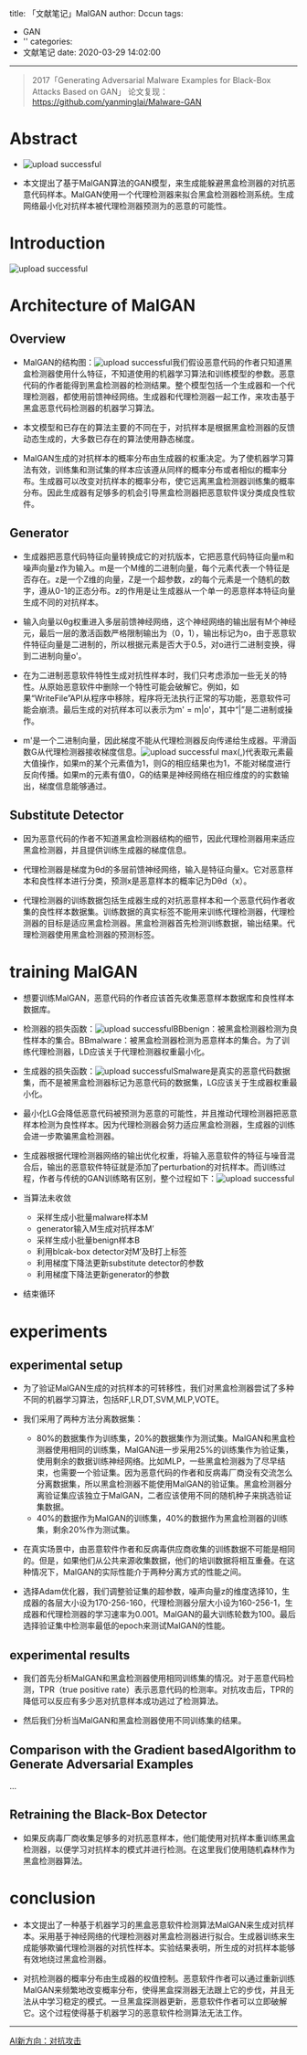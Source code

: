title: 「文献笔记」MalGAN
author: Dccun
tags:
  - GAN
  - ''
categories:
  - 文献笔记
date: 2020-03-29 14:02:00
---
>2017「Generating Adversarial Malware Examples for Black-Box Attacks Based on GAN」 论文复现： https://github.com/yanminglai/Malware-GAN

<!--more-->

# Abstract

- ![upload successful](/images/pasted-108.png)

- 本文提出了基于MalGAN算法的GAN模型，来生成能躲避黑盒检测器的对抗恶意代码样本。MalGAN使用一个代理检测器来拟合黑盒检测器检测系统。生成网络最小化对抗样本被代理检测器预测为的恶意的可能性。

# Introduction
![upload successful](/images/pasted-109.png)

# Architecture of MalGAN
## Overview
- MalGAN的结构图：![upload successful](/images/pasted-107.png)我们假设恶意代码的作者只知道黑盒检测器使用什么特征，不知道使用的机器学习算法和训练模型的参数。恶意代码的作者能得到黑盒检测器的检测结果。整个模型包括一个生成器和一个代理检测器，都使用前馈神经网络。生成器和代理检测器一起工作，来攻击基于黑盒恶意代码检测器的机器学习算法。

- 本文模型和已存在的算法主要的不同在于，对抗样本是根据黑盒检测器的反馈动态生成的，大多数已存在的算法使用静态梯度。

- MalGAN生成的对抗样本的概率分布由生成器的权重决定。为了使机器学习算法有效，训练集和测试集的样本应该遵从同样的概率分布或者相似的概率分布。生成器可以改变对抗样本的概率分布，使它远离黑盒检测器训练集的概率分布。因此生成器有足够多的机会引导黑盒检测器把恶意软件误分类成良性软件。

## Generator
- 生成器把恶意代码特征向量转换成它的对抗版本，它把恶意代码特征向量m和噪声向量z作为输入。m是一个M维的二进制向量，每个元素代表一个特征是否存在。z是一个Z维的向量，Z是一个超参数，z的每个元素是一个随机的数字，遵从0-1的正态分布。z的作用是让生成器从一个单一的恶意样本特征向量生成不同的对抗样本。

- 输入向量以θg权重进入多层前馈神经网络，这个神经网络的输出层有M个神经元，最后一层的激活函数严格限制输出为（0，1），输出标记为o，由于恶意软件特征向量是二进制的，所以根据元素是否大于0.5，对o进行二进制变换，得到二进制向量o'。

- 在为二进制恶意软件特性生成对抗性样本时，我们只考虑添加一些无关的特性。从原始恶意软件中删除一个特性可能会破解它。例如，如果“WriteFile”API从程序中移除，程序将无法执行正常的写功能，恶意软件可能会崩溃。最后生成的对抗样本可以表示为m' = m|o'，其中“|”是二进制或操作。

- m'是一个二进制向量，因此梯度不能从代理检测器反向传递给生成器。平滑函数G从代理检测器接收梯度信息。![upload successful](/images/pasted-114.png)
max(,)代表取元素最大值操作，如果m的某个元素值为1，则G的相应结果也为1，不能对梯度进行反向传播。如果m的元素有值0，G的结果是神经网络在相应维度的的实数输出，梯度信息能够通过。


## Substitute Detector
- 因为恶意代码的作者不知道黑盒检测器结构的细节，因此代理检测器用来适应黑盒检测器，并且提供训练生成器的梯度信息。

- 代理检测器是梯度为θd的多层前馈神经网络，输入是特征向量x。它对恶意样本和良性样本进行分类，预测x是恶意样本的概率记为Dθd（x）。

- 代理检测器的训练数据包括生成器生成的对抗恶意样本和一个恶意代码作者收集的良性样本数据集。训练数据的真实标签不能用来训练代理检测器，代理检测器的目标是适应黑盒检测器。黑盒检测器首先检测训练数据，输出结果。代理检测器使用黑盒检测器的预测标签。

# training MalGAN
- 想要训练MalGAN，恶意代码的作者应该首先收集恶意样本数据库和良性样本数据库。

- 检测器的损失函数：![upload successful](/images/pasted-112.png)BBbenign：被黑盒检测器检测为良性样本的集合。BBmalware：被黑盒检测器检测为恶意样本的集合。为了训练代理检测器，LD应该关于代理检测器权重最小化。

- 生成器的损失函数：![upload successful](/images/pasted-113.png)Smalware是真实的恶意代码数据集，而不是被黑盒检测器标记为恶意代码的数据集，LG应该关于生成器权重最小化。

- 最小化LG会降低恶意代码被预测为恶意的可能性，并且推动代理检测器把恶意样本检测为良性样本。因为代理检测器会努力适应黑盒检测器，生成器的训练会进一步欺骗黑盒检测器。

- 生成器根据代理检测器网络的输出优化权重，将输入恶意软件的特征与噪音混合后，输出的恶意软件特征就是添加了perturbation的对抗样本。而训练过程，作者与传统的GAN训练略有区别，整个过程如下：![upload successful](/images/pasted-110.png)

- 当算法未收敛
	- 采样生成小批量malware样本M
	- generator输入M生成对抗样本M’
	- 采样生成小批量benign样本B
	- 利用blcak-box detector对M’及B打上标签
	- 利用梯度下降法更新substitute detector的参数
	- 利用梯度下降法更新generator的参数
- 结束循环


# experiments

## experimental setup
- 为了验证MalGAN生成的对抗样本的可转移性，我们对黑盒检测器尝试了多种不同的机器学习算法，包括RF,LR,DT,SVM,MLP,VOTE。

- 我们采用了两种方法分离数据集：

	- 80%的数据集作为训练集，20%的数据集作为测试集。MalGAN和黑盒检测器使用相同的训练集，MalGAN进一步采用25%的训练集作为验证集，使用剩余的数据训练神经网络。比如MLP，一些黑盒检测器为了尽早结束，也需要一个验证集。因为恶意代码的作者和反病毒厂商没有交流怎么分离数据集，所以黑盒检测器不能使用MalGAN的验证集。黑盒检测器分离验证集应该独立于MalGAN，二者应该使用不同的随机种子来挑选验证集数据。
	- 40%的数据作为MalGAN的训练集，40%的数据作为黑盒检测器的训练集，剩余20%作为测试集。

- 在真实场景中，由恶意软件作者和反病毒供应商收集的训练数据不可能是相同的。但是，如果他们从公共来源收集数据，他们的培训数据将相互重叠。在这种情况下，MalGAN的实际性能介于两种分离方式的性能之间。

- 选择Adam优化器，我们调整验证集的超参数，噪声向量z的维度选择10，生成器的各层大小设为170-256-160，代理检测器分层大小设为160-256-1，生成器和代理检测器的学习速率为0.001。MalGAN的最大训练轮数为100。最后选择验证集中检测率最低的epoch来测试MalGAN的性能。

## experimental results
- 我们首先分析MalGAN和黑盒检测器使用相同训练集的情况。对于恶意代码检测，TPR（true positive rate）表示恶意代码的检测率。对抗攻击后，TPR的降低可以反应有多少恶对抗意样本成功逃过了检测算法。

- 然后我们分析当MalGAN和黑盒检测器使用不同训练集的结果。

## Comparison with the Gradient basedAlgorithm to Generate Adversarial Examples
...

## Retraining the Black-Box Detector
- 如果反病毒厂商收集足够多的对抗恶意样本，他们能使用对抗样本重训练黑盒检测器，以便学习对抗样本的模式并进行检测。在这里我们使用随机森林作为黑盒检测器算法。

# conclusion
- 本文提出了一种基于机器学习的黑盒恶意软件检测算法MalGAN来生成对抗样本。采用基于神经网络的代理检测器对黑盒检测器进行拟合。生成器训练来生成能够欺骗代理检测器的对抗性样本。实验结果表明，所生成的对抗样本能够有效地绕过黑盒检测器。

- 对抗检测器的概率分布由生成器的权值控制。恶意软件作者可以通过重新训练MalGAN来频繁地改变概率分布，使得黑盒探测器无法跟上它的步伐，并且无法从中学习稳定的模式。一旦黑盒探测器更新，恶意软件作者可以立即破解它。这个过程使得基于机器学习的恶意软件检测算法无法工作。

***

[AI新方向：对抗攻击](https://zhuanlan.zhihu.com/p/88886843)